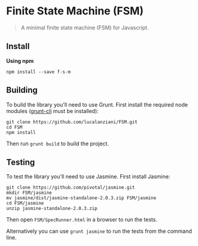 # Finite State Machine (FSM)

> A minimal finite state machine (FSM) for Javascript.

## Install

**Using npm**

```
npm install --save f-s-m
```

## Building
To build the library you'll need to use Grunt. First install the required node modules ([grunt-cli](http://gruntjs.com/getting-started) must be installed):
```
git clone https://github.com/lucalanziani/FSM.git
cd FSM
npm install
```

Then run `grunt build` to build the project.

## Testing

To test the library you'll need to use Jasmine. First install Jasmine:
```
git clone https://github.com/pivotal/jasmine.git
mkdir FSM/jasmine
mv jasmine/dist/jasmine-standalone-2.0.3.zip FSM/jasmine
cd FSM/jasmine
unzip jasmine-standalone-2.0.3.zip
```

Then open `FSM/SpecRunner.html` in a browser to run the tests.

Alternatively you can use `grunt jasmine` to run the tests from the command line.
